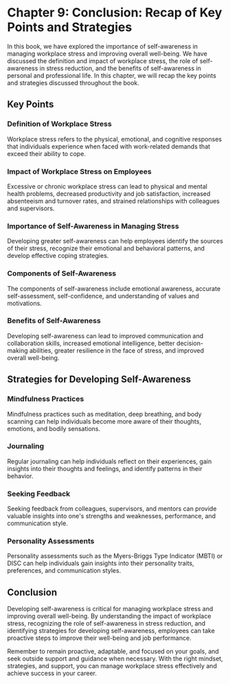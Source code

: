 Chapter 9: Conclusion: Recap of Key Points and Strategies
=========================================================

In this book, we have explored the importance of self-awareness in managing workplace stress and improving overall well-being. We have discussed the definition and impact of workplace stress, the role of self-awareness in stress reduction, and the benefits of self-awareness in personal and professional life. In this chapter, we will recap the key points and strategies discussed throughout the book.

Key Points
----------

### Definition of Workplace Stress

Workplace stress refers to the physical, emotional, and cognitive responses that individuals experience when faced with work-related demands that exceed their ability to cope.

### Impact of Workplace Stress on Employees

Excessive or chronic workplace stress can lead to physical and mental health problems, decreased productivity and job satisfaction, increased absenteeism and turnover rates, and strained relationships with colleagues and supervisors.

### Importance of Self-Awareness in Managing Stress

Developing greater self-awareness can help employees identify the sources of their stress, recognize their emotional and behavioral patterns, and develop effective coping strategies.

### Components of Self-Awareness

The components of self-awareness include emotional awareness, accurate self-assessment, self-confidence, and understanding of values and motivations.

### Benefits of Self-Awareness

Developing self-awareness can lead to improved communication and collaboration skills, increased emotional intelligence, better decision-making abilities, greater resilience in the face of stress, and improved overall well-being.

Strategies for Developing Self-Awareness
----------------------------------------

### Mindfulness Practices

Mindfulness practices such as meditation, deep breathing, and body scanning can help individuals become more aware of their thoughts, emotions, and bodily sensations.

### Journaling

Regular journaling can help individuals reflect on their experiences, gain insights into their thoughts and feelings, and identify patterns in their behavior.

### Seeking Feedback

Seeking feedback from colleagues, supervisors, and mentors can provide valuable insights into one's strengths and weaknesses, performance, and communication style.

### Personality Assessments

Personality assessments such as the Myers-Briggs Type Indicator (MBTI) or DISC can help individuals gain insights into their personality traits, preferences, and communication styles.

Conclusion
----------

Developing self-awareness is critical for managing workplace stress and improving overall well-being. By understanding the impact of workplace stress, recognizing the role of self-awareness in stress reduction, and identifying strategies for developing self-awareness, employees can take proactive steps to improve their well-being and job performance.

Remember to remain proactive, adaptable, and focused on your goals, and seek outside support and guidance when necessary. With the right mindset, strategies, and support, you can manage workplace stress effectively and achieve success in your career.
